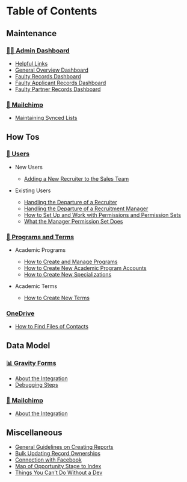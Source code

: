 # Table of Contents

## Maintenance

### [👩‍🏭 Admin Dashboard](maintenance/admin-dashboard/README.md)
  * [Helpful Links](maintenance/admin-dashboard/helpful-links-component.md)
  * [General Overview Dashboard](maintenance/admin-dashboard/general-overview.md)
  * [Faulty Records Dashboard](maintenance/admin-dashboard/faulty-records.md)
  * [Faulty Applicant Records Dashboard](maintenance/admin-dashboard/faulty-applicant-records.md)
  * [Faulty Partner Records Dashboard](maintenance/admin-dashboard/faulty-partner-records.md)

### [🐒 Mailchimp](/mailchimp/README.md)
  * [Maintaining Synced Lists](maintenace/maintaining-synced-lists.md)

## How Tos

### [👥 Users](users/README.md)
  * New Users
    - [Adding a New Recruiter to the Sales Team](users/adding-a-new-recruiter-to-the-sales-team.md)

  * Existing Users
    - [Handling the Departure of a Recruiter](users/handling-the-departure-of-a-recruiter.md)
    - [Handling the Departure of a Recruitment Manager](users/Handling-the-Departure-of-a-Recruitment-Manager.md)
    - [How to Set Up and Work with Permissions and Permission Sets](users/How-to-Set-Up-and-Work-with-Permissions-and-Permission-Sets.md)
    - [What the Manager Permission Set Does](users/What-the-Manager-Permission-Set-Does.md)

### [🧬 Programs and Terms](programs-and-terms/README.md)
  * Academic Programs
    - [How to Create and Manage Programs](programs-and-terms/how-to-create-and-manage-programs.md)
    - [How to Create New Academic Program Accounts](programs-and-terms/How-to-Create-New-Academic-Program-Accounts.md)
    - [How to Create New Specializations](programs-and-terms/How-to-Create-New-Specializations.md)

  * Academic Terms
    - [How to Create New Terms](programs-and-terms/How-to-Create-New-Terms.md)

### [OneDrive](onedrive/README.md)
  * [How to Find Files of Contacts](onedrive/how-to-find-files-of-contacts.md)

## Data Model

### [📊 Gravity Forms](/gravity-forms/README.md)
  - [About the Integration](gravity-forms/about-the-integration.md)
  - [Debugging Steps](gravity-forms/debugging-steps.md)

### [🐒 Mailchimp](/mailchimp/README.md)
  * [About the Integration](mailchimp-use/about-the-integration.md)

## Miscellaneous
- [General Guidelines on Creating Reports](misc/creating-reports-guidelines.md)
- [Bulk Updating Record Ownerships](misc/Bulk-Updating-Record-Ownerships.md)
- [Connection with Facebook](misc/Connection-with-Facebook.md)
- [Map of Opportunity Stage to Index](misc/programs-and-terms/Map-of-Opportunity-Stage-to-Index.md)
- [Things You Can’t Do Without a Dev](misc/dev-only-things.md)
